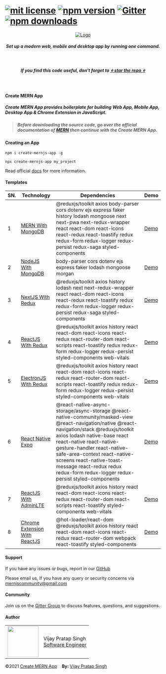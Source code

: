 # [![mit license](https://img.shields.io/github/license/mernjs/create-mern-app)](https://github.com/mernjs/create-mern-app/blob/master/LICENSE) [![npm version](https://img.shields.io/npm/v/create-mernjs-app)](https://www.npmjs.com/package/create-mernjs-app) [![Gitter](https://badges.gitter.im/mernjs/mernjs.svg)](https://gitter.im/mernjs/mernjs-community) [![npm downloads](https://img.shields.io/npm/dy/create-mernjs-app)](https://www.npmjs.com/package/create-mernjs-app)

<p align="center">
  <a target="_blank" href="https://mernjs.github.io/create-mern-app" rel="noopener">
 <img src="https://mernjs.github.io/create-mern-app/assets/logo1.png" alt="Logo"></a>
</p>
<h5 align="center">Set up a modern web, mobile and desktop app by running one command.</h5>

<br/>
<h5 align="center">
If you find this code useful, don't forget to <a target="_blank" href="https://github.com/mernjs/create-mern-app" rel="noopener">⭐ star the repo ⭐</a> 
</h5>
<br/>

<h4>Create MERN App</h4>
<h5>Create MERN App provides boilerplate for building Web App, Mobile App, Desktop App & Chrome Extension in JavaScript.</h5>

<blockquote>
<h5>
Before downloading the source code, go over the official documentation of <a target="_blank" href="https://mernjs.github.io/create-mern-app/mern-roadmap" rel="noopener">MERN</a>  then continue with the Create MERN App.
</h5>
</blockquote>

<h4>Creating an App</h4>

```
npm i create-mernjs-app -g 
```

```
npx create-mernjs-app my_project 
```

Read official [docs](https://mernjs.github.io/create-mern-app) for more information.

<h4>Templates</h4>

| SN. | Technology | Dependencies | Demo |
| ------ | ------ | ------ | ------ |
| 1 | [MERN With MongoDB](https://github.com/mernjs/create-mern-app/tree/master/templates/mern-with-mongodb) | @reduxjs/toolkit axios body-parser cors dotenv ejs express faker history lodash mongoose next next-pwa next-redux-wrapper react react-dom react-icons react-redux react-toastify redux redux-form redux-logger redux-persist redux-saga styled-components | [Demo](https://mern-with-mongodb.herokuapp.com) |
| 2 | [NodeJS With MongoDB](https://github.com/mernjs/create-mern-app/tree/master/templates/nodejs-with-mongodb) | body-parser cors dotenv ejs express faker lodash mongoose morgan | [Demo](https://nodejs-with-mongo-db.herokuapp.com) |
| 3 | [NextJS With Redux](https://github.com/mernjs/create-mern-app/tree/master/templates/nextjs-with-redux) | @reduxjs/toolkit axios history lodash next next-redux-wrapper react react-dom react-icons react-redux react-toastify redux redux-form redux-logger redux-persist redux-saga styled-components | [Demo](https://nextjs-with-redux.herokuapp.com) |
| 4 | [ReactJS With Redux](https://github.com/mernjs/create-mern-app/tree/master/templates/reactjs-with-redux) | @reduxjs/toolkit axios history react react-dom react-icons react-redux react-router-dom react-scripts react-toastify redux redux-form redux-logger redux-persist styled-components web-vitals | [Demo](https://reactjs-with-redux.herokuapp.com) |
| 5 | [ElectronJS With Redux](https://github.com/mernjs/create-mern-app/tree/master/templates/electronjs-with-redux) | @reduxjs/toolkit axios history react react-dom react-icons react-redux react-router-dom react-scripts react-toastify redux redux-form redux-logger redux-persist styled-components web-vitals | [Demo](https://electronjs-with-redux.herokuapp.com) |
| 6 | [React Native Expo](https://github.com/mernjs/create-mern-app/tree/master/templates/react-native-with-expo) | @react-native-async-storage/async-storage @react-native-community/masked-view @react-navigation/native @react-navigation/stack @reduxjs/toolkit axios lodash native-base react react-native react-native-gesture-handler react-native-safe-area-context react-native-screens react-native-toast-message react-redux redux redux-form redux-logger redux-persist styled-components | [Demo](https://play.google.com/store/apps/details?id=com.mernapp) |
| 7 | [ReactJS With AdminLTE](https://github.com/mernjs/create-mern-app/tree/master/templates/reactjs-with-adminlte) | @reduxjs/toolkit axios history react react-dom react-icons react-redux react-router-dom react-scripts react-toastify styled-components web-vitals | [Demo](https://reactjs-with-adminlte.herokuapp.com) |
| 8 | [Chrome Extension With ReactJS](https://github.com/mernjs/create-mern-app/tree/master/templates/chrome-extension-with-reactjs) | @hot-loader/react-dom @reduxjs/toolkit axios history react react-dom react-icons react-redux react-router-dom webpack react-toastify styled-components | [Demo](https://reactjs-with-redux.herokuapp.com) |

<h4>Support</h4>

If you have any issues or bugs, report in our [GitHub](https://github.com/mernjs/create-mern-app/issues)

Please email us, If you have any query or security concerns via mernjscommunity@gmail.com

<h4>Community</h4>

Join us on the [Gitter Group](https://gitter.im/mernjs/mernjs-community) to discuss features, questions, and suggestions.

<h4>Author</h4>
<table>
  <tr>
    <td>
      <img src="https://2.gravatar.com/avatar/bd913f88dce5db0cc64d85d9c486ccfd?s=100&d=mm" width="100">
    </td>
    <td>
      Vijay Pratap Singh<br />
      <a href="https://www.linkedin.com/in/vprtsingh">Software Engineer</a><br />
    </td>
  </tr>
</table>

<p style="margin-left: '30px', margin-right: '30px'"><span style="text-align: 'left'">©2021 <a href="https://github.com/mernjs/create-mern-app/blob/master/LICENSE" target="_blank"> Create MERN App</a></span>&nbsp;&nbsp;&nbsp;&nbsp;<span style="float: 'right'"><b>By: </b> <a href="https://vijay-pratap-singh.netlify.app" target="_blank"> Vijay Pratap Singh</a></span></p>
